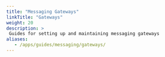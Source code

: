 ```yaml
---
title: "Messaging Gateways"
linkTitle: "Gateways"
weight: 20
description: >
 Guides for setting up and maintaining messaging gateways
aliases:
   - /apps/guides/messaging/gateways/
---
```

